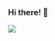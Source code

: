 ### Hi there! 👋

<!--
**tgoody/tgoody** is a ✨ _special_ ✨ repository because its `README.md` (this file) appears on your GitHub profile.

Here are some ideas to get you started:

- 🔭 I’m currently working on ...
- 🌱 I’m currently learning ...
- 👯 I’m looking to collaborate on ...
- 🤔 I’m looking for help with ...
- 💬 Ask me about ...
- 📫 How to reach me: ...
- 😄 Pronouns: ...
- ⚡ Fun fact: ...
-->

<a>
  <img align="left" src="https://github-readme-stats.vercel.app/api?username=tgoody&count_private=true&hide=stars,contribs,issues&show_icons=true&theme=radical" />
</a>
<!--<a>
  <img align="left" src="https://github-readme-stats.vercel.app/api/top-langs/?username=tgoody&layout=compact&hide=html,css&theme=radical&card_width=250" />
</a>
-->

